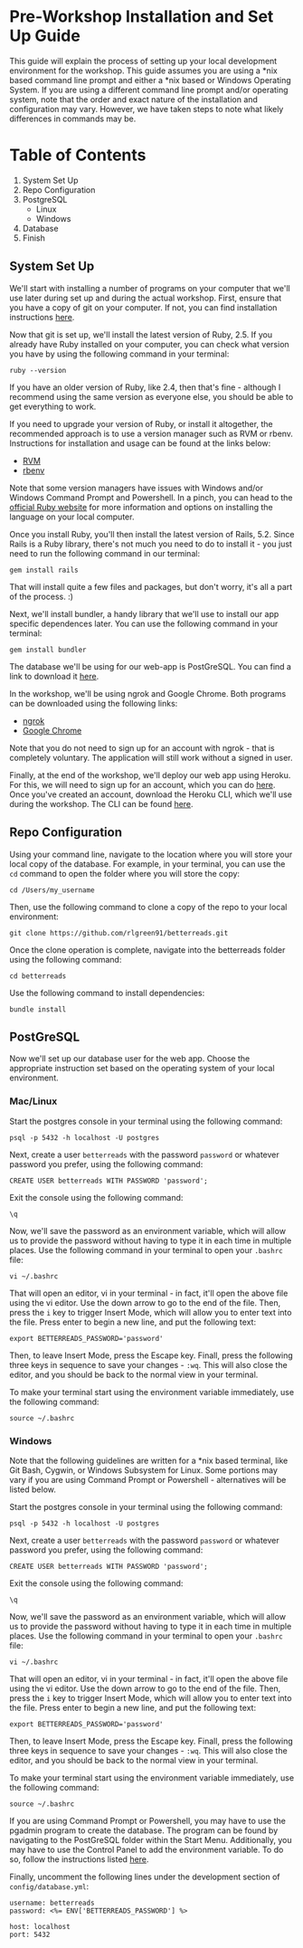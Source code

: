 # Pre-Workshop Installation and Set Up Guide

This guide will explain the process of setting up your local development environment for the workshop.  This guide assumes you are using a \*nix based command line prompt and either a \*nix based or Windows Operating System.  If you are using a different command line prompt and/or operating system, note that the order and exact nature of the installation and configuration may vary.  However, we have taken steps to note what likely differences in commands may be.

# Table of Contents
1. System Set Up
2. Repo Configuration
3. PostgreSQL
   * Linux
   * Windows
4. Database
5. Finish

## System Set Up

We'll start with installing a number of programs on your computer that we'll use later during set up and during the actual workshop.  First, ensure that you have a copy of git on your computer.  If not, you can find installation instructions [here](https://git-scm.com/downloads).

Now that git is set up, we'll install the latest version of Ruby, 2.5.  If you already have Ruby installed on your computer, you can check what version you have by using the following command in your terminal:

```
ruby --version
```

If you have an older version of Ruby, like 2.4, then that's fine - although I recommend using the same version as everyone else, you should be able to get everything to work.

If you need to upgrade your version of Ruby, or install it altogether, the recommended approach is to use a version manager such as RVM or rbenv.  Instructions for installation and usage can be found at the links below:

* [RVM](https://rvm.io/rvm/install)
* [rbenv](https://github.com/rbenv/rbenv)

Note that some version managers have issues with Windows and/or Windows Command Prompt and Powershell. In a pinch, you can head to the [official Ruby website](https://www.ruby-lang.org/en/downloads/) for more information and options on installing the language on your local computer.

Once you install Ruby, you'll then install the latest version of Rails, 5.2.  Since Rails is a Ruby library, there's not much you need to do to install it - you just need to run the following command in our terminal:

```
gem install rails
```

That will install quite a few files and packages, but don't worry, it's all a part of the process. :)

Next, we'll install bundler, a handy library that we'll use to install our app specific dependences later.  You can use the following command in your terminal:

```
gem install bundler
```

The database we'll be using for our web-app is PostGreSQL.  You can find a link to download it [here](https://www.postgresql.org/).

In the workshop, we'll be using ngrok and Google Chrome.  Both programs can be downloaded using the following links:

* [ngrok](https://ngrok.com/download)
* [Google Chrome](https://www.google.com/chrome/)

Note that you do not need to sign up for an account with ngrok - that is completely voluntary.  The application will still work without a signed in user.

Finally, at the end of the workshop, we'll deploy our web app using Heroku.  For this, we will need to sign up for an account, which you can do [here](https://www.heroku.com/).  Once you've created an account, download the Heroku CLI, which we'll use during the workshop.  The CLI can be found [here](https://devcenter.heroku.com/articles/heroku-cli).


## Repo Configuration
Using your command line, navigate to the location where you will store your local copy of the database.  For example, in your terminal, you can use the `cd` command to open the folder where you will store the copy:

```
cd /Users/my_username
```

Then, use the following command to clone a copy of the repo to your local environment:

```
git clone https://github.com/rlgreen91/betterreads.git
```

Once the clone operation is complete, navigate into the betterreads folder using the following command:

```
cd betterreads
```

Use the following command to install dependencies:

```
bundle install
```

## PostGreSQL

Now we'll set up our database user for the web app.  Choose the appropriate instruction set based on the operating system of your local environment.

### Mac/Linux

Start the postgres console in your terminal using the following command:

```
psql -p 5432 -h localhost -U postgres
```

Next, create a user `betterreads` with the password `password` or whatever password you prefer, using the following command:

```
CREATE USER betterreads WITH PASSWORD 'password';
```

Exit the console using the following command:

```
\q
```

Now, we'll save the password as an environment variable, which will allow us to provide the password without having to type it in each time in multiple places.  Use the following command in your terminal to open your `.bashrc` file:

```
vi ~/.bashrc
```

That will open an editor, vi in your terminal - in fact, it'll open the above file using the vi editor.  Use the down arrow to go to the end of the file.  Then, press the `i` key to trigger Insert Mode, which will allow you to enter text into the file.  Press enter to begin a new line, and put the following text:

```
export BETTERREADS_PASSWORD='password'
```

Then, to leave Insert Mode, press the Escape key.  Finall, press the following three keys in sequence to save your changes - `:wq`.  This will also close the editor, and you should be back to the normal view in your terminal.

To make your terminal start using the environment variable immediately, use the following command:

```
source ~/.bashrc
```

### Windows

Note that the following guidelines are written for a \*nix based terminal, like Git Bash, Cygwin, or Windows Subsystem for Linux.  Some portions may vary if you are using Command Prompt or Powershell - alternatives will be listed below.

Start the postgres console in your terminal using the following command:

```
psql -p 5432 -h localhost -U postgres
```

Next, create a user `betterreads` with the password `password` or whatever password you prefer, using the following command:

```
CREATE USER betterreads WITH PASSWORD 'password';
```

Exit the console using the following command:

```
\q
```

Now, we'll save the password as an environment variable, which will allow us to provide the password without having to type it in each time in multiple places.  Use the following command in your terminal to open your `.bashrc` file:

```
vi ~/.bashrc
```

That will open an editor, vi in your terminal - in fact, it'll open the above file using the vi editor.  Use the down arrow to go to the end of the file.  Then, press the `i` key to trigger Insert Mode, which will allow you to enter text into the file.  Press enter to begin a new line, and put the following text:

```
export BETTERREADS_PASSWORD='password'
```

Then, to leave Insert Mode, press the Escape key.  Finall, press the following three keys in sequence to save your changes - `:wq`.  This will also close the editor, and you should be back to the normal view in your terminal.

To make your terminal start using the environment variable immediately, use the following command:

```
source ~/.bashrc
```

If you are using Command Prompt or Powershell, you may have to use the pgadmin program to create the database.  The program can be found by navigating to the PostGreSQL folder within the Start Menu.  Additionally, you may have to use the Control Panel to add the environment variable.  To do so, follow the instructions listed [here](https://www.computerhope.com/issues/ch000549.htm).

Finally, uncomment the following lines under the development section of `config/database.yml`:

```
username: betterreads
password: <%= ENV['BETTERREADS_PASSWORD'] %>

host: localhost
port: 5432
```
